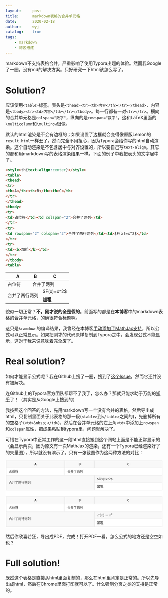 ```yaml
---
layout:		post
title:		markdown表格的合并单元格
date:		2020-02-18
author:		wyj
catalog:	true
tags:
    - markdown
    - 博客搭建
---
```


markdown不支持表格合并，严重影响了使用Typora出题的体验。然而我Google了一圈，没有md的解决方案。只好研究一下html该怎么写了。

# Solution?

应该使用`<table>`标签。表头是`<thead><tr><th>内容</th></tr></thead>`，内容是`<tbody><tr><td>内容</td></tr></tbody>`。每一行都有一对`<tr></tr>`。横向的合并单元格是`colspan="数字"`，纵向的是`rowspan="数字"`。这和LaTeX里面的`\multicolumn`和`\multirow`很像。

默认的html渲染是不会有边框的；如果设置了边框就会变得像原版Lemon的`result.html`一样丑了。然而完全不用担心，因为Typora会给你写的html自动渲染。这个自动渲染是不包含居中与对齐设置的，所以要自己写`text-align`。其它的都和用markdown写的表格渲染结果一样。下面的例子中我把表头的文字居中了。

```html
<style>th{text-align:center}</style>
<table>
<thead>
<tr>
<th>A</th><th>B</th><th>C</th>
</tr>
</thead>
<tbody>
<tr>
<td>占位符</td><td colspan="2">合并了两列</td>
</tr>
<tr>
<td rowspan="2" colspan="2">合并了两行两列</td><td>$F(x)=x^2$</td>
</tr>
<tr>
<td><b>加粗</b></td>
</tr>
</tbody>
<table>
```

<style>th{text-align:center}</style>
<table>
<thead>
<tr>
<th>A</th><th>B</th><th>C</th>
</tr>
</thead>
<tbody>
<tr>
<td>占位符</td><td colspan="2">合并了两列</td>
</tr>
<tr>
<td rowspan="2" colspan="2">合并了两行两列</td><td>$F(x)=x^2$</td>
</tr>
<tr>
<td><b>加粗</b></td>
</tr>
</tbody>
</table>

貌似一切正常？**不，刚才说的全是假的**。前面写的都是在**本博客**中的markdown表格的合并单元格，~~的确很符合标题啊~~。

这只是`kramdown`的编译结果，我曾经在本博客[手动添加了MathJax支持](https://2o181o28.github.io/2019/11/16/Hello-world/#%E5%8F%82%E8%80%83)，所以公式可以正常显示。如果把刚才的代码原样复制到Typora之中，会发现公式不能显示，这对于我来说意味着完全废了。

# Real solution?

如何才能显示公式呢？我在Github上搜了一圈，搜到了[这个Issue](https://github.com/typora/typora-issues/issues/1939)，然而它还并没有被解决。

连Github上的Typora官方团队都帮不了我了，怎么办？那就只能求助于万能的[知乎](https://www.zhihu.com/question/50267650/answer/156771631)了！（其实是从Google上搜到的）

我按照这个回答的方法，先用markdown写一个没有合并的表格，然后导出成html，只复制里面关于此表格的那一段(`<table>`到`</table>`之间的)，先删掉所有的空格子(`<td>&nbsp;</td>`)，然后在合并单元格的左上角`<td>`中添加上`rowspan`和`colspan`属性，把成果粘贴到typora里，问题就解决了。

可惜在Typora中正常工作的这一段html直接搬到这个网站上面是不能正常显示的（会显示两次，因为原文有一次MathJax的渲染，还有一个Typora已经渲染好了的矢量图），所以就没有演示了。只有一张截图作为这两种方法的对比：

![](/img/20200218/1.jpeg)

然后你欣喜若狂，导出成PDF，完成！打开PDF一看，怎么公式的地方还是空空如也？

# Full solution!

既然这个表格是直接从html里面复制的，那么在html里肯定是正常的。所以先导出成html，然后在Chrome里面打印就可以了。什么强制分页之类的支持是正常的。
